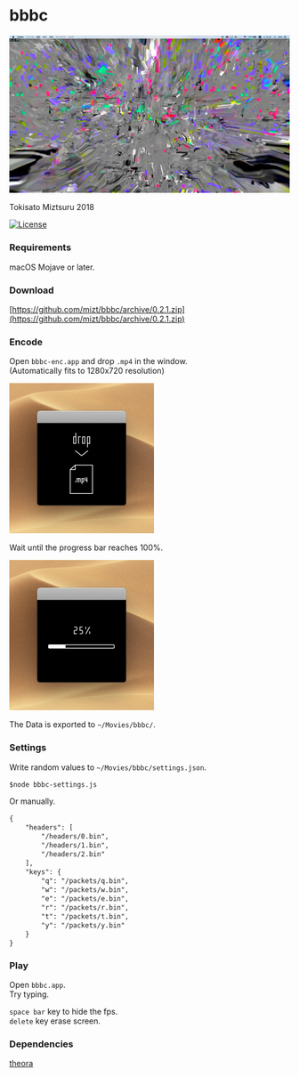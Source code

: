 # bbbc

![](./img/fig01.png "")

Tokisato Miztsuru 2018

[![License](https://img.shields.io/badge/License-BSD%203--Clause-blue.svg)](https://opensource.org/licenses/BSD-3-Clause)

### Requirements

macOS Mojave or later.

### Download

[https://github.com/mizt/bbbc/archive/0.2.1.zip](https://github.com/mizt/bbbc/archive/0.2.1.zip)

### Encode

Open `bbbc-enc.app` and drop `.mp4` in the window.    
(Automatically fits to 1280x720 resolution)   

![](./img/fig02.png "")

Wait until the progress bar reaches 100%.  

![](./img/fig03.png "")

The Data is exported to `~/Movies/bbbc/`. 


### Settings

Write random values to `~/Movies/bbbc/settings.json`.

	$node bbbc-settings.js

Or manually.
	
	{
		"headers": [
			"/headers/0.bin",
			"/headers/1.bin",
			"/headers/2.bin"
		],
		"keys": {
			"q": "/packets/q.bin",
			"w": "/packets/w.bin",
			"e": "/packets/e.bin",
			"r": "/packets/r.bin",
			"t": "/packets/t.bin",
			"y": "/packets/y.bin"
		}
	}

### Play

Open `bbbc.app`.    
Try typing.

`space bar` key to hide the fps.  
`delete` key erase screen.

### Dependencies

[theora](https://www.theora.org/faq/#14)
